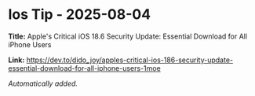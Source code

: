 # Ios Tip - 2025-08-04

**Title:** Apple's Critical iOS 18.6 Security Update: Essential Download for All iPhone Users

**Link:** https://dev.to/dido_joy/apples-critical-ios-186-security-update-essential-download-for-all-iphone-users-1moe

_Automatically added._
